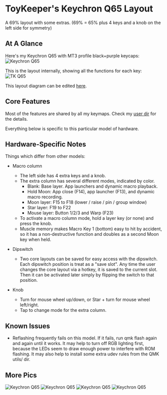 ToyKeeper's Keychron Q65 Layout
===============================

A 69% layout with some extras.
(69% = 65% plus 4 keys and a knob on the left side for symmetry)


## At A Glance

Here's my Keychron Q65 with MT3 profile black+purple keycaps:
![Keychron Q65](https://i.imgur.com/pQcKpFL.jpg)

This is the layout internally, showing all the functions for each key:
![TK Q65](https://i.imgur.com/a3kwQzG.png)

This layout diagram can be edited
[here](http://www.keyboard-layout-editor.com/#/gists/9e5289cc338d78520da1495d697ed72a).


## Core Features

Most of the features are shared by all my keymaps.  Check my
[user dir](../../../../../../users/toykeeper)
for the details.

Everything below is specific to this particular model of hardware.


## Hardware-Specific Notes

Things which differ from other models:

  * Macro column
    * The left side has 4 extra keys and a knob.
    * The extra column has several different modes, indicated by color.
      * Blank: Base layer.  App launchers and dynamic macro playback.
      * Hold Moon: App close (F14), app launcher (F13), and dynamic macro recording.
      * Moon layer: F15 to F18 (lower / raise / pin / group window)
      * Star layer: F19 to F22
      * Mouse layer: Button 1/2/3 and Warp (F23)
    * To activate a macro column mode, hold a layer key (or none) and press the knob.
    * Muscle memory makes Macro Key 1 (bottom) easy to hit by accident, so it
      has a non-destructive function and doubles as a second Moon key when
      held.

  * Dipswitch
    * Two core layouts can be saved for easy access with the dipswitch.  Each
      dipswitch position is treat as a "save slot".  Any time the user changes
      the core layout via a hotkey, it is saved to the current slot.  Then it
      can be activated later simply by flipping the switch to that position.

  * Knob
    * Turn for mouse wheel up/down, or Star + turn for mouse wheel left/right.
    * Tap to change mode for the extra column.


## Known Issues

* Reflashing frequently fails on this model.  If it fails, run qmk flash again
  and again until it works.  It may help to turn off RGB lighting first,
  because the LEDs seem to draw enough power to interfere with ROM flashing.
  It may also help to install some extra udev rules from the QMK utils/ dir.


## More Pics

![Keychron Q65](https://i.imgur.com/RtwSV6V.jpg)
![Keychron Q65](https://i.imgur.com/ewCJIun.jpg)
![Keychron Q65](https://i.imgur.com/P3XALA7.jpg)
![Keychron Q65](https://i.imgur.com/UIzoxXF.jpg)

